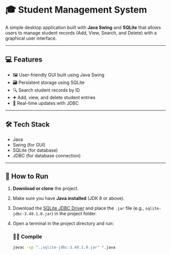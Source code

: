 # 🎓 Student Management System

A simple desktop application built with **Java Swing** and **SQLite** that allows users to manage student records (Add, View, Search, and Delete) with a graphical user interface.

---

## 💻 Features

- 🖼️ User-friendly GUI built using Java Swing
- 🗃️ Persistent storage using SQLite
- 🔍 Search student records by ID
- ➕ Add, view, and delete student entries
- 💾 Real-time updates with JDBC

---

## 🛠️ Tech Stack

- Java
- Swing (for GUI)
- SQLite (for database)
- JDBC (for database connection)

---

## 🚀 How to Run

1. **Download or clone** the project.

2. Make sure you have **Java installed** (JDK 8 or above).

3. Download the [SQLite JDBC Driver](https://github.com/xerial/sqlite-jdbc) and place the `.jar` file (e.g., `sqlite-jdbc-3.49.1.0.jar`) in the project folder.

4. Open a terminal in the project directory and run:

   ### 🧑‍💻 Compile
   ```bash
   javac -cp ".;sqlite-jdbc-3.49.1.0.jar" *.java
